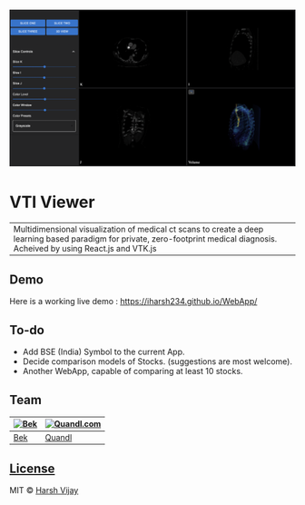 # ![WebApp](https://github.com/Asilbec/react-vtk.js/blob/main/public/Screen%20Shot%202022-09-11%20at%2011.59.49%20PM.png)
# VTI Viewer
<table>
<tr>
<td>
  Multidimensional visualization of medical ct scans to create a deep learning based paradigm for private, zero-footprint medical diagnosis. Acheived by using React.js and VTK.js 
</td>
</tr>
</table>


## Demo
Here is a working live demo :  https://iharsh234.github.io/WebApp/


## To-do
- Add BSE (India) Symbol to the current App.
- Decide comparison models of Stocks. (suggestions are most welcome).
- Another WebApp, capable of comparing at least 10 stocks.

## Team

[![Bek](https://avatars.githubusercontent.com/u/40507855?v=4)](https://github.com/Asilbec)  | [![Quandl.com](https://github.com/iharsh234/WebApp/blob/master/images/quandl.jpg)](https://www.quandl.com/)
---|---
[Bek](https://github.com/Asilbec) |[Quandl](https://www.quandl.com)

## [License](https://github.com/iharsh234/WebApp/blob/master/LICENSE.md)

MIT © [Harsh Vijay ](https://github.com/iharsh234)

